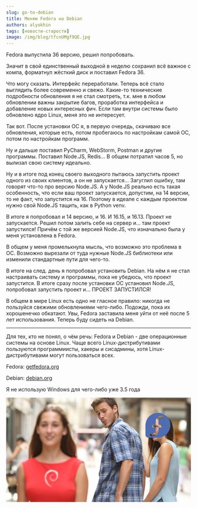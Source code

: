 ```yaml
---
slug: go-to-debian
title: Меняю Fedora на Debian
authors: alyokhin
tags: [новости-старости]
image: /img/blog/tfcnUMgf9QE.jpg
---
```


Fedora выпустила 36 версию, решил попробовать.

Значит в свой единственный выходной в неделю сохранил всё важное с компа, форматнул жёсткий диск и поставил Fedora 36.

<!--truncate-->

Что могу сказать. Интерфейс переработали. Теперь всё стало выглядить более современно и свежо. Какие-то технические
подробности обновления я не стал смотреть, т.к. мне в любом обновлении важны закрытие багов, проработка интерфейса и
добавление новых интересных фич. Если там внутри системы было обновлено ядро Linux, меня это не интересует.

Так вот. После установки ОС я, в первую очередь, скачиваю все обновления, которые есть, потом пробегаюсь по настройкам
самой ОС, потом по настройкам программ.

Ну и дальше поставил PyCharm, WebStorm, Postman и другие программы. Поставил Node.JS, Redis... В общем потратил часов 5,
но вылизал свою систему идеально.

Ну и в итоге под конец своего выходного пытаюсь запустить проект одного из своих клиентов, а он не запускается...
Загуглил ошибку, там говорят что-то про версию Node.JS. А у Node.JS реально есть такая особенность, что если ваш проект
запускается, допустим, на 14 версии, то не факт, что запустится на 16. Поэтому в идеале с каждым проектом нужно свой
Node.JS тащить, как в Python venv.

В итоге я попробовал и 14 версию, и 16. И 16.15, и 16.13. Проект не запускается. Решил потом залить себе на сервер и...
там проект запустился! Причём с той же версией Node.JS, что изначально была у меня установлена в Fedora.

В общем у меня промелькнула мысль, что возможно это проблема в ОС. Возможно вырезали от туда нужные Node.JS библиотеки
или изменили стандартные пути для чего-то.

В итоге на след. день я попробовал установить Debian. На нём я не стал настраивать систему и программы, пока не убедюсь,
что проект запустится. В итоге сразу после установки ОС установил Node.JS, попробовал запустить проект и... ПРОЕКТ
ЗАПУСТИЛСЯ!

В общем в мире Linux есть одно не гласное правило: никогда не пользуйся свежими обновлениями чего-либо. Подожди, пока их
хорошенечко обкатают. Увы, Fedora заставила меня уйти от неё после 5 лет использования. Теперь буду сидеть на Debian.

---

Для тех, кто не понял, о чём речь:
Fedora и Debian - две операционные системы на основе Linux. Чаще всего Linux-дистрибутивами пользуются программиисты,
хакеры и сисадмины, хотя Linux-дистрибутивами могут пользоваться всех.

Fedora: [getfedora.org](https://getfedora.org)

Debian: [debian.org](https://debian.org)

Я не использую Windows для чего-либо уже 3.5 года

![](/img/blog/tfcnUMgf9QE.jpg)
